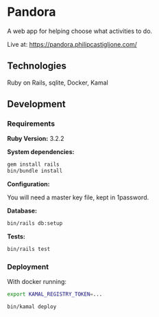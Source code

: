 # Pandora

A web app for helping choose what activities to do.

Live at: https://pandora.philipcastiglione.com/

## Technologies

Ruby on Rails, sqlite, Docker, Kamal

## Development

### Requirements

**Ruby Version:** 3.2.2

**System dependencies:**

```sh
gem install rails
bin/bundle install
```

**Configuration:**

You will need a master key file, kept in 1password.

**Database:**

```sh
bin/rails db:setup
```

**Tests:**

```sh
bin/rails test
```

### Deployment

With docker running:

```sh
export KAMAL_REGISTRY_TOKEN=...

bin/kamal deploy
```
